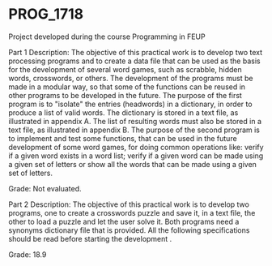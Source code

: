 # PROG_1718
Project developed during the course Programming in FEUP

Part 1
Description:
  The objective of this practical work is to develop two text processing programs and to create a data file that can be used as the basis for the development of several word games, such as scrabble, hidden words, crosswords, or others. The development of the programs must be made in a modular way, so that some of the functions can be reused in other programs to be developed in the future.
  The purpose of the first program is to "isolate" the entries (headwords) in a dictionary, in order to produce a list of valid words. The dictionary is stored in a text file, as illustrated in appendix A. The list of resulting words must also be stored in a text file, as illustrated in appendix B.
  The purpose of the second program is to implement and test some functions, that can be used in the future development of some word games, for doing common operations like: verify if a given word exists in a word list; verify if a given word can be made using a given set of letters or show all the words that can be made using a given set of letters.
 
Grade: Not evaluated.

Part 2
Description:
The objective of this practical work is to develop two programs, one to create a crosswords puzzle and save it, in a text
file, the other to load a puzzle and let the user solve it. Both programs need a synonyms dictionary file that is
provided. All the following specifications should be read before starting the development .

Grade: 18.9
